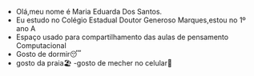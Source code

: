 - Olá,meu nome é Maria Eduarda Dos Santos.
- Eu estudo no Colégio Estadual Doutor Generoso Marques,estou no 1º ano A
- Espaço usado para compartilhamento das aulas de pensamento Computacional
- Gosto de dormir😴
- gosto da praia🏖️
-gosto de mecher no celular🥑
